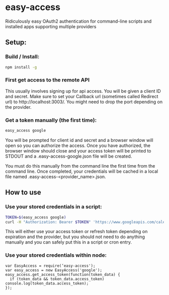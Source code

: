 easy-access
==========

Ridiculously easy OAuth2 authentication for command-line scripts and installed apps supporting multiple providers

## Setup:

### Build / Install:

```bash
npm install -g
```

### First get access to the remote API

This usually involves signing up for api access. You will be given a client ID
and secret. Make sure to set your Callback url (sometimes called Redirect url)
to http://localhost:3003/. You might need to drop the port depending on the
provider.


### Get a token manually (the first time):

```bash
easy_access google
```

You will be prompted for client id and secret and a browser window will open so
you can authorize the access. Once you have authorized, the browser window
should close and your access token will be printed to STDOUT and a
.easy-access-google.json file will be created.

You must do this manually from the command line the first time from the command
line. Once completed, your credentials will be cached in a local file
named .easy-access-<provider_name>.json.


## How to use

### Use your stored credentials in a script:

```bash
TOKEN=$(easy_access google)
curl -H "Authorization: Bearer $TOKEN" 'https://www.googleapis.com/calendar/v3/users/me/calendarList?minAccessRole=owner'
```

This will either use your access token or refresh token depending on expiration
and the provider, but you should not need to do anything manually and you can
safely put this in a script or cron entry.

### Use your stored credentials within node:

```node
var EasyAccess = require(‘easy-access');
var easy_access = new EasyAccess('google');
easy_access.get_access_token(function(token_data) {
  if (token_data && token_data.access_token) console.log(token_data.access_token);
});
```
